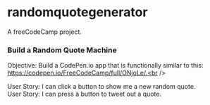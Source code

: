 # randomquotegenerator
A freeCodeCamp project.

<h3>Build a Random Quote Machine</h3>

Objective: Build a CodePen.io app that is functionally similar to this: https://codepen.io/FreeCodeCamp/full/ONjoLe/.<br />

User Story: I can click a button to show me a new random quote.<br />
User Story: I can press a button to tweet out a quote.
